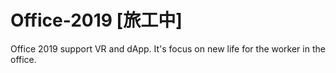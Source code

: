 # Office-2019 [旅工中]
Office 2019 support VR and dApp. It's focus on new life for the worker in the office.
